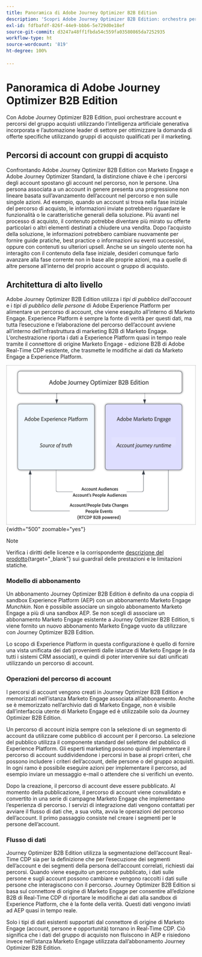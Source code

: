 ```yaml
---
title: Panoramica di Adobe Journey Optimizer B2B Edition
description: 'Scopri Adobe Journey Optimizer B2B Edition: orchestra percorsi di account con gruppi acquisti, approfondimenti sull’IA e l’integrazione di Experience Platform per il marketing B2B.'
exl-id: fdfbafdf-826f-44e9-bbb6-5e729d0e18ef
source-git-commit: d3247a48ff1fbda54c559fa03580865da7252935
workflow-type: ht
source-wordcount: '819'
ht-degree: 100%

---
```


# Panoramica di Adobe Journey Optimizer B2B Edition

Con Adobe Journey Optimizer B2B Edition, puoi orchestrare account e percorsi del gruppo acquisti utilizzando l’intelligenza artificiale generativa incorporata e l’automazione leader di settore per ottimizzare la domanda di offerte specifiche utilizzando gruppi di acquisto qualificati per il marketing.

## Percorsi di account con gruppi di acquisto

Confrontando Adobe Journey Optimizer B2B Edition con Marketo Engage e Adobe Journey Optimizer Standard, la distinzione chiave è che i percorsi degli account spostano gli account nel percorso, non le persone. Una persona associata a un account in genere presenta una progressione non lineare basata sull’avanzamento dell’account nel percorso e non sulle singole azioni. Ad esempio, quando un account si trova nella fase iniziale del percorso di acquisto, le informazioni inviate potrebbero riguardare le funzionalità o le caratteristiche generali della soluzione. Più avanti nel processo di acquisto, il contenuto potrebbe diventare più mirato su offerte particolari o altri elementi destinati a chiudere una vendita. Dopo l’acquisto della soluzione, le informazioni potrebbero cambiare nuovamente per fornire guide pratiche, best practice o informazioni su eventi successivi, oppure con contenuti su ulteriori upsell. Anche se un singolo utente non ha interagito con il contenuto della fase iniziale, desideri comunque farlo avanzare alla fase corrente non in base alle proprie azioni, ma a quelle di altre persone all’interno del proprio account o gruppo di acquisto.

## Architettura di alto livello

Adobe Journey Optimizer B2B Edition utilizza i _tipi di pubblico dell’account_ e i _tipi di pubblico delle persone_ di Adobe Experience Platform per alimentare un percorso di account, che viene eseguito all’interno di Marketo Engage. Experience Platform è sempre la fonte di verità per questi dati, ma tutta l’esecuzione e l’elaborazione del percorso dell’account avviene all’interno dell’infrastruttura di marketing B2B di Marketo Engage. L’orchestrazione riporta i dati a Experience Platform quasi in tempo reale tramite il connettore di origine Marketo Engage - edizione B2B di Adobe Real-Time CDP esistente, che trasmette le modifiche ai dati da Marketo Engage a Experience Platform.

![Architettura dei dati di alto livello](./assets/high-level-data-architecture.png){width="500" zoomable="yes"}

>[!NOTE]
>
>Verifica i diritti delle licenze e la corrispondente [descrizione del prodotto](https://helpx.adobe.com/it/legal/product-descriptions/adobe-journey-optimizer-b2b.html){target="_blank"} sui guardrail delle prestazioni e le limitazioni statiche.

### Modello di abbonamento

Un abbonamento Journey Optimizer B2B Edition è definito da una coppia di sandbox Experience Platform (AEP) con un abbonamento Marketo Engage _Munchkin_. Non è possibile associare un singolo abbonamento Marketo Engage a più di una sandbox AEP. Se non scegli di associare un abbonamento Marketo Engage esistente a Journey Optimizer B2B Edition, ti viene fornito un nuovo abbonamento Marketo Engage vuoto da utilizzare con Journey Optimizer B2B Edition.

Lo scopo di Experience Platform in questa configurazione è quello di fornire una vista unificata dei dati provenienti dalle istanze di Marketo Engage (e da tutti i sistemi CRM associati), e quindi di poter intervenire sui dati unificati utilizzando un percorso di account.

### Operazioni del percorso di account

I percorsi di account vengono creati in Journey Optimizer B2B Edition e memorizzati nell’istanza Marketo Engage associata all’abbonamento. Anche se è memorizzato nell’archivio dati di Marketo Engage, non è visibile dall’interfaccia utente di Marketo Engage ed è utilizzabile solo da Journey Optimizer B2B Edition.

Un percorso di account inizia sempre con la selezione di un segmento di account da utilizzare come pubblico di account per il percorso. La selezione del pubblico utilizza il componente standard del selettore del pubblico di Experience Platform. Gli esperti marketing possono quindi implementare il percorso di account suddividendone i percorsi in base ai propri criteri, che possono includere i criteri dell’account, delle persone o del gruppo acquisti. In ogni ramo è possibile eseguire azioni per implementare il percorso, ad esempio inviare un messaggio e-mail o attendere che si verifichi un evento.

Dopo la creazione, il percorso di account deve essere pubblicato. Al momento della pubblicazione, il percorso di account viene convalidato e convertito in una serie di campagne Marketo Engage che implementano l’esperienza di percorso. I servizi di integrazione dati vengono contattati per avviare il flusso di dati che, a sua volta, avvia le operazioni del percorso dell’account. Il primo passaggio consiste nel creare i segmenti per le persone dell’account.

### Flusso di dati

Journey Optimizer B2B Edition utilizza la segmentazione dell’account Real-Time CDP sia per la definizione che per l’esecuzione dei segmenti dell’account e dei segmenti della persona dell’account correlati, richiesti dai percorsi. Quando viene eseguito un percorso pubblicato, i dati sulle persone e sugli account possono cambiare e vengono raccolti i dati sulle persone che interagiscono con il percorso. Journey Optimizer B2B Edition si basa sul connettore di origine di Marketo Engage per consentire all’edizione B2B di Real-Time CDP di riportare le modifiche ai dati alla sandbox di Experience Platform, che è la fonte della verità.  Questi dati vengono inviati ad AEP quasi in tempo reale.

Solo i tipi di dati esistenti supportati dal connettore di origine di Marketo Engage (account, persone e opportunità) tornano in Real-Time CDP. Ciò significa che i dati del gruppo di acquisto non fluiscono in AEP e risiedono invece nell’istanza Marketo Engage utilizzata dall’abbonamento Journey Optimizer B2B Edition.

